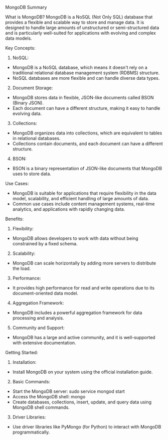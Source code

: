 MongoDB Summary

What is MongoDB?
MongoDB is a NoSQL (Not Only SQL) database that provides a flexible and
scalable way to store and manage data. It is designed to handle large
amounts of unstructured or semi-structured data and is particularly
well-suited for applications with evolving and complex data models.

Key Concepts:

1. NoSQL:
- MongoDB is a NoSQL database, which means it doesn't rely on a traditional
  relational database management system (RDBMS) structure.
- NoSQL databases are more flexible and can handle diverse data types.

2. Document Storage:
- MongoDB stores data in flexible, JSON-like documents called BSON (Binary JSON).
- Each document can have a different structure, making it easy to handle evolving data.

3. Collections:
- MongoDB organizes data into collections, which are equivalent to tables
  in relational databases.
- Collections contain documents, and each document can have a different structure.

4. BSON:
- BSON is a binary representation of JSON-like documents that MongoDB uses
to store data.

Use Cases:

- MongoDB is suitable for applications that require flexibility in the data
  model, scalability, and efficient handling of large amounts of data.
- Common use cases include content management systems, real-time analytics,
  and applications with rapidly changing data.

Benefits:
1. Flexibility:

- MongoDB allows developers to work with data without being constrained by
  a fixed schema.

2. Scalability:

- MongoDB can scale horizontally by adding more servers to distribute the load.

3. Performance:

- It provides high performance for read and write operations due to its
  document-oriented data model.

4. Aggregation Framework:

- MongoDB includes a powerful aggregation framework for data processing and analysis.

5. Community and Support:

- MongoDB has a large and active community, and it is well-supported with
  extensive documentation.

Getting Started:

1. Installation:

- Install MongoDB on your system using the official installation guide.

2. Basic Commands:

- Start the MongoDB server: sudo service mongod start
- Access the MongoDB shell: mongo
- Create databases, collections, insert, update, and query data using
  MongoDB shell commands.

3. Driver Libraries:

- Use driver libraries like PyMongo (for Python) to interact with
  MongoDB programmatically.
